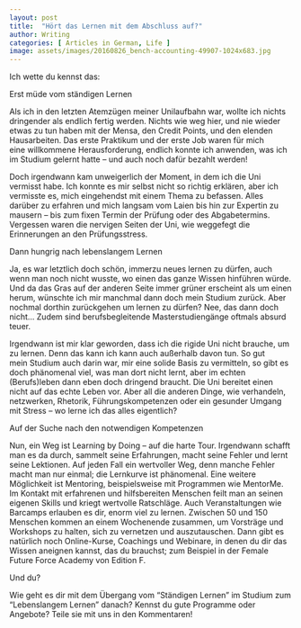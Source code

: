 ```yaml
---
layout: post
title:  "Hört das Lernen mit dem Abschluss auf?"
author: Writing
categories: [ Articles in German, Life ]
image: assets/images/20160826_bench-accounting-49907-1024x683.jpg
---
```



Ich wette du kennst das:

Erst müde vom ständigen Lernen

Als ich in den letzten Atemzügen meiner Unilaufbahn war, wollte ich nichts dringender als endlich fertig werden. Nichts wie weg hier, und nie wieder etwas zu tun haben mit der Mensa, den Credit Points, und den elenden Hausarbeiten. Das erste Praktikum und der erste Job waren für mich eine willkommene Herausforderung, endlich konnte ich anwenden, was ich im Studium gelernt hatte – und auch noch dafür bezahlt werden!

Doch irgendwann kam unweigerlich der Moment, in dem ich die Uni vermisst habe. Ich konnte es mir selbst nicht so richtig erklären, aber ich vermisste es, mich eingehendst mit einem Thema zu befassen. Alles darüber zu erfahren und mich langsam vom Laien bis hin zur Expertin zu mausern – bis zum fixen Termin der Prüfung oder des Abgabetermins. Vergessen waren die nervigen Seiten der Uni, wie weggefegt die Erinnerungen an den Prüfungsstress.

Dann hungrig nach lebenslangem Lernen

Ja, es war letztlich doch schön, immerzu neues lernen zu dürfen, auch wenn man noch nicht wusste, wo einen das ganze Wissen hinführen würde. Und da das Gras auf der anderen Seite immer grüner erscheint als um einen herum, wünschte ich mir manchmal dann doch mein Studium zurück. Aber nochmal dorthin zurückgehen um lernen zu dürfen? Nee, das dann doch nicht… Zudem sind berufsbegleitende Masterstudiengänge oftmals absurd teuer.

Irgendwann ist mir klar geworden, dass ich die rigide Uni nicht brauche, um zu lernen. Denn das kann ich kann auch außerhalb davon tun. So gut mein Studium auch darin war, mir eine solide Basis zu vermitteln, so gibt es doch phänomenal viel, was man dort nicht lernt, aber im echten (Berufs)leben dann eben doch dringend braucht. Die Uni bereitet einen nicht auf das echte Leben vor. Aber all die anderen Dinge, wie verhandeln, netzwerken, Rhetorik, Führungskompetenzen oder ein gesunder Umgang mit Stress – wo lerne ich das alles eigentlich?

Auf der Suche nach den notwendigen Kompetenzen

Nun, ein Weg ist Learning by Doing – auf die harte Tour. Irgendwann schafft man es da durch, sammelt seine Erfahrungen, macht seine Fehler und lernt seine Lektionen. Auf jeden Fall ein wertvoller Weg, denn manche Fehler macht man nur einmal; die Lernkurve ist phänomenal. Eine weitere Möglichkeit ist Mentoring, beispielsweise mit Programmen wie MentorMe. Im Kontakt mit erfahrenen und hilfsbereiten Menschen feilt man an seinen eigenen Skills und kriegt wertvolle Ratschläge. Auch Veranstaltungen wie Barcamps erlauben es dir, enorm viel zu lernen. Zwischen 50 und 150 Menschen kommen an einem Wochenende zusammen, um Vorsträge und Workshops zu halten, sich zu vernetzen und auszutauschen. Dann gibt es natürlich noch Online-Kurse, Coachings und Webinare, in denen du dir das Wissen aneignen kannst, das du brauchst; zum Beispiel in der Female Future Force Academy von Edition F.

Und du?

Wie geht es dir mit dem Übergang vom “Ständigen Lernen” im Studium zum “Lebenslangem Lernen” danach? Kennst du gute Programme oder Angebote? Teile sie mit uns in den Kommentaren!

